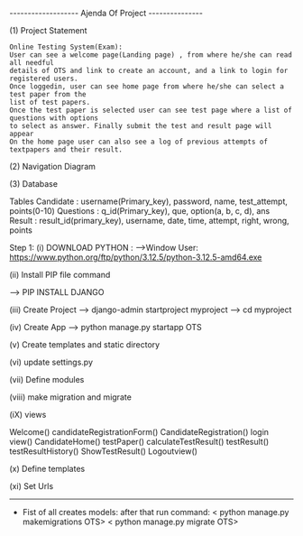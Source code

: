 -------------------  Ajenda Of Project  ---------------


(1) Project Statement

    Online Testing System(Exam):
    User can see a welcome page(Landing page) , from where he/she can read all needful
    details of OTS and link to create an account, and a link to login for registered users.
    Once loggedin, user can see home page from where he/she can select a test paper from the 
    list of test papers.
    Once the test paper is selected user can see test page where a list of questions with options 
    to select as answer. Finally submit the test and result page will appear
    On the home page user can also see a log of previous attempts of textpapers and their result.

(2) Navigation Diagram



(3) Database

Tables
Candidate : username(Primary_key), password, name, test_attempt, points(0-10)
Questions : q_id(Primary_key), que, option(a, b, c, d), ans
Result    : result_id(primary_key), username, date, time, attempt, right, wrong, points


Step 1:
(i) DOWNLOAD PYTHON : 
 -->Window User: https://www.python.org/ftp/python/3.12.5/python-3.12.5-amd64.exe

(ii) Install PIP file
command   

 --> PIP INSTALL DJANGO

(iii) Create Project
 --> django-admin startproject myproject
 --> cd myproject

(iv) Create App
 --> python manage.py startapp OTS

(v) Create templates and static directory

(vi) update settings.py

(vii) Define modules

(viii) make migration and migrate

(iX) views

Welcome()
candidateRegistrationForm()
CandidateRegistration()
login view()
CandidateHome()
testPaper()
calculateTestResult()
testResult()
testResultHistory()
ShowTestResult()
Logoutview()

(x) Define templates

(xi) Set Urls

--------------------------------------------------

* Fist of all creates models:
      after that run command:
< python manage.py makemigrations OTS>
< python manage.py migrate OTS>


  
